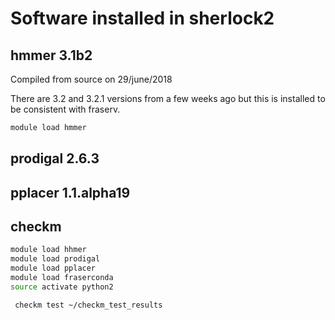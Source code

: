 # Software installed in sherlock2

## hmmer 3.1b2

Compiled from source on 29/june/2018

There are 3.2 and 3.2.1 versions from a few weeks ago but this is installed
to be consistent with fraserv.

```bash
module load hmmer
```

## prodigal 2.6.3

## pplacer 1.1.alpha19

## checkm

```bash
module load hhmer
module load prodigal
module load pplacer
module load fraserconda
source activate python2
```

```bash
 checkm test ~/checkm_test_results
 ```
